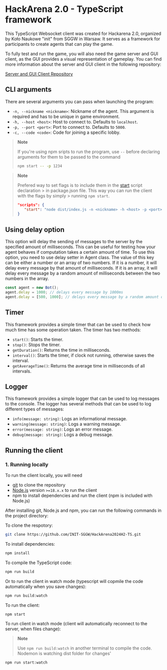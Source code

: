 # HackArena 2.0 - TypeScript framework

This TypeScript Websocket client was created for Hackarena 2.0, organized by Koło Naukowe "init" from SGGW in Warsaw. It serves as a framework for participants to create agents that can play the game.

To fully test and run the game, you will also need the game server and GUI client, as the GUI provides a visual representation of gameplay. You can find more information about the server and GUI client in the following repository:

[Server and GUI Client Repository](https://github.com/INIT-SGGW/HackArena2024H2-Game)

## CLI arguments

There are several arguments you can pass when launching the program:

- `-n, --nickname <nickname>`: Nickname of the agent. This argument is required and has to be unique in game environment.
- `-h, --host <host>`: Host to connect to. Defaults to `localhost`.
- `-p, --port <port>`: Port to connect to. Defaults to `5000`.
- `-c, --code <code>`: Code for joining a specific lobby.

> **Note**
>
> If you're using npm sripts to run the program, use `--` before declaring arguments for them to be passed to the command
>
> ```bash
> npm start -- -p 1234
> ```

> **Note**
>
> Prefered way to set flags is to include them in the [start](./package.json#L7) script declaration > in package.json file. This way you can run the client with the flags by simply > running `npm start`.
>
> ```json
> "scripts": {
>    "start": "node dist/index.js -n <nickname> -h <host> -p <port> -c <code>"
> }
> ```

## Using delay option

This option will delay the sending of messages to the server by the specified amount of milliseconds. This can be useful for testing how your agent behaves if computation takes a certain amount of time. To use this option, you need to use delay setter in Agent class. The value of this key can be either a number or an array of two numbers. If it is a number, it will delay every message by that amount of milliseconds. If it is an array, it will delay every message by a random amount of milliseconds between the two numbers in the array.

```typescript
const agent = new Bot();
agent.delay = 1000; // delays every message by 1000ms
agent.delay = [500, 1000]; // delays every message by a random amount of milliseconds between 500 and 1000
```

## Timer

This framework provides a simple timer that can be used to check how much time has some operation taken. The timer has two methods:

- `start()`: Starts the timer.
- `stop()`: Stops the timer.
- `getDuration()`: Returns the time in milliseconds.
- `interval()`: Starts the timer, if clock not running, otherwise saves the interval.
- `getAverageTime()`: Returns the average time in milliseconds of all intervals.

## Logger

This framework provides a simple logger that can be used to log messages to the console. The logger has several methods that can be used to log different types of messages:

- `info(message: string)`: Logs an informational message.
- `warning(message: string)`: Logs a warning message.
- `error(message: string)`: Logs an error message.
- `debug(message: string)`: Logs a debug message.

## Running the client

### 1. Running locally

To run the client locally, you will need

- [git](https://git-scm.com/downloads) to clone the repository
- [Node.js](https://nodejs.org/) version `>=18.x.x` to run the client
- npm to install dependencies and run the client (npm is included with Node.js)

After installing git, Node.js and npm, you can run the following commands in the project directory:

To clone the respotory:

```bash
git clone https://github.com/INIT-SGGW/HackArena2024H2-TS.git
```

To install dependencies:

```bash
npm install
```

To compile the TypeScript code:

```bash
npm run build
```

Or to run the client in watch mode (typescript will copmile the code automatically when you save changes):

```bash
npm run build:watch
```

To run the client:

```bash
npm start
```

To run client in watch mode (client will automatically reconnect to the server, when files change):

> **Note**
>
> Use `npm run build:watch` in another terminal to compile the code. Nodemon is watching dist folder for changes'

```bash
npm run start:watch
```

